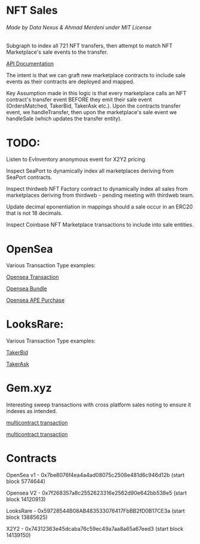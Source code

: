 # NFT Sales
###### Made by Data Nexus & Ahmad Merdeni under MIT License

Subgraph to index all 721 NFT transfers, then attempt to match NFT Marketplace's sale events to the transfer.

[API Documentation](https://docs.datanexus.tech/erc721-marketplace/intro)

The intent is that we can graft new marketplace contracts to include sale events as their contracts are deployed and mapped.

Key Assumption made in this logic is that every marketplace calls an NFT contract's transfer event BEFORE they emit their sale event (OrdersMatched, TakerBid, TakerAsk etc.). Upon the contracts transfer event, we handleTransfer, then upon the marketplace's sale event we handleSale (which updates the transfer entity).


# TODO:

Listen to EvInventory anonymous event for X2Y2 pricing

Inspect SeaPort to dynamically index all marketplaces deriving from SeaPort contracts.

Inspect thirdweb NFT Factory contract to dynamically index all sales from marketplaces deriving from thirdweb - pending meeting with thirdweb team.

Update decimal eponentiation in mappings should a sale occur in an ERC20 that is not 18 decimals.

Inspect Coinbase NFT Marketplace transactions to include into sale entities.



# OpenSea

Various Transaction Type examples:

[Opensea Transaction](https://etherscan.io/tx/0xd5998f56b9f1d0308d572a4b15e4ef6348ebb26a7f37d88c82c20ada769bda39) 

[Opensea Bundle](https://etherscan.io/tx/0x9b16c3448cf2c7db57169d2bda94add45c2cb12cd9c36d385ee86803d5e42964)

[Opensea APE Purchase](https://etherscan.io/tx/0x672d9d065d9a86e0e083d069a5809b7aacc53a46d0f4e67547495ade6ea0730c)

# LooksRare:

Various Transaction Type examples:

[TakerBid](https://etherscan.io/tx/0xcb84b421d0e355f02e4beace7ec54edaa57cdcd68ca4c1e2b69af6636c33fe5d)

[TakerAsk](https://etherscan.io/tx/0xf76051068ae86d602265feeb835677cff7105a718d010de6fd412e57dec87af4)



# Gem.xyz

Interesting sweep transactions with cross platform sales noting to ensure it indexes as intended.

[multicontract transaction](https://etherscan.io/tx/0x692af20c5e84c896984034d8636da698e40fae72e973fc090fc46ad0dda06f52) 

[multicontract transaction](https://etherscan.io/tx/0xa3ac2b2af60fa2a5af4d724e7bfb3d0cdcf4056a524bea40e40987d92cf527f3)


# Contracts

OpenSea v1 - 0x7be8076f4ea4a4ad08075c2508e481d6c946d12b (start block 5774644)

Opensea V2 - 0x7f268357a8c2552623316e2562d90e642bb538e5 (start block 14120913)

LooksRare - 0x59728544B08AB483533076417FbBB2fD0B17CE3a (start block 13885625)

X2Y2 - 0x74312363e45dcaba76c59ec49a7aa8a65a67eed3 (start block 14139150)

